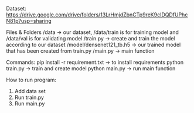 Dataset: https://drive.google.com/drive/folders/13LrHmjdZbnCTp9reK9cIDQDfUPhcN81p?usp=sharing

Files & Folders
/data -> our dataset, /data/train is for training model and /data/val is for validating model
/train.py -> create and train the model according to our dataset
/model/densenet121_tb.h5 -> our trained model that has been created from train.py
/main.py -> main function

Commands:
pip install -r requirement.txt -> to install requirements
python train.py -> train and create model
python main.py -> run main function

How to run program:

1. Add data set
2. Run train.py
3. Run main.py
